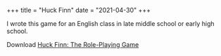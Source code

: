 +++
title = "Huck Finn"
date = "2021-04-30"
+++

I wrote this game for an English class in late middle school or early
high school.

Download [Huck Finn: The Role-Playing Game](https://dungeonhack.nyc3.digitaloceanspaces.com/rpgs/huckfinn.pdf)
